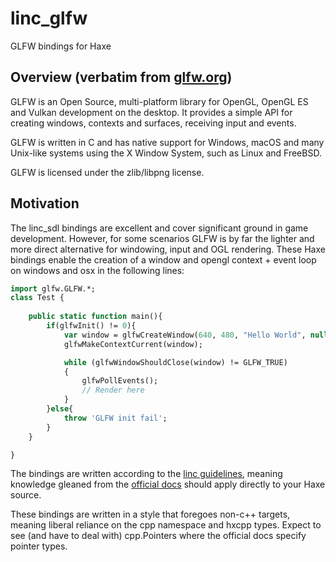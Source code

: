 # linc_glfw
GLFW bindings for Haxe

## Overview (verbatim from [glfw.org](http://glfw.org))
GLFW is an Open Source, multi-platform library for OpenGL, OpenGL ES and Vulkan development on the desktop. It provides a simple API for creating windows, contexts and surfaces, receiving input and events.

GLFW is written in C and has native support for Windows, macOS and many Unix-like systems using the X Window System, such as Linux and FreeBSD.

GLFW is licensed under the zlib/libpng license.

## Motivation
The linc_sdl bindings are excellent and cover significant ground in game development. However, for some scenarios GLFW is by far the lighter and more direct alternative for windowing, input and OGL rendering. These Haxe bindings enable the creation of a window and opengl context + event loop on windows and osx in the following lines:

```Haxe
import glfw.GLFW.*;
class Test {
        
    public static function main(){
        if(glfwInit() != 0){
            var window = glfwCreateWindow(640, 480, "Hello World", null, null);
            glfwMakeContextCurrent(window);

            while (glfwWindowShouldClose(window) != GLFW_TRUE)
            {
                glfwPollEvents();
                // Render here
            }
        }else{
            throw 'GLFW init fail';
        }
    }

}
```

The bindings are written according to the [linc guidelines](http://snowkit.github.io/linc/), meaning knowledge gleaned from the [official docs](http://www.glfw.org/documentation.html) should apply directly to your Haxe source. 

These bindings are written in a style that foregoes non-c++ targets, meaning liberal reliance on the cpp namespace and hxcpp types. Expect to see (and have to deal with) cpp.Pointers where the official docs specify pointer types.
